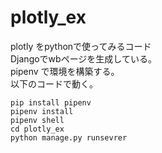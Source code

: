 # plotly_ex
plotly をpythonで使ってみるコード  
Djangoでwbページを生成している。  
pipenv で環境を構築する。  
以下のコードで動く。
```
pip install pipenv
pipenv install
pipenv shell
cd plotly_ex
python manage.py runsevrer
```